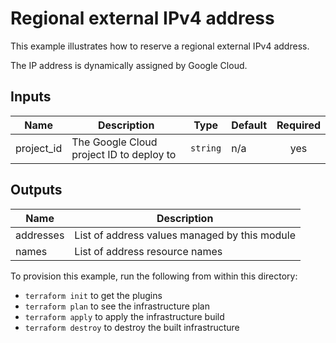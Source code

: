 # Regional external IPv4 address

This example illustrates how to reserve a regional external IPv4 address.

The IP address is dynamically assigned by Google Cloud.

<!-- BEGINNING OF PRE-COMMIT-TERRAFORM DOCS HOOK -->
## Inputs

| Name | Description | Type | Default | Required |
|------|-------------|------|---------|:--------:|
| project\_id | The Google Cloud project ID to deploy to | `string` | n/a | yes |

## Outputs

| Name | Description |
|------|-------------|
| addresses | List of address values managed by this module |
| names | List of address resource names |

<!-- END OF PRE-COMMIT-TERRAFORM DOCS HOOK -->

To provision this example, run the following from within this directory:
- `terraform init` to get the plugins
- `terraform plan` to see the infrastructure plan
- `terraform apply` to apply the infrastructure build
- `terraform destroy` to destroy the built infrastructure
